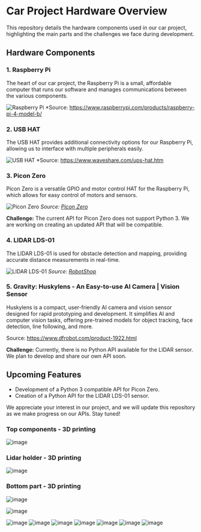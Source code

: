 # Car Project Hardware Overview

This repository details the hardware components used in our car project, highlighting the main parts and the challenges we face during development.

## Hardware Components

### 1. Raspberry Pi
The heart of our car project, the Raspberry Pi is a small, affordable computer that runs our software and manages communications between the various components.

![Raspberry Pi](https://www.raspberrypi.org/app/uploads/2020/11/Raspberry-Pi-4-Model-B.jpg)
*Source: https://www.raspberrypi.com/products/raspberry-pi-4-model-b/

### 2. USB HAT
The USB HAT provides additional connectivity options for our Raspberry Pi, allowing us to interface with multiple peripherals easily.

![USB HAT](https://www.waveshare.com/w/upload/3/3e/USB_HAT.jpg)
*Source: https://www.waveshare.com/ups-hat.htm

### 3. Picon Zero
Picon Zero is a versatile GPIO and motor control HAT for the Raspberry Pi, which allows for easy control of motors and sensors.

![Picon Zero](https://piconzero.com/assets/img/piconzero1.jpg)
*Source: [Picon Zero](https://piconzero.com/)*

**Challenge:** The current API for Picon Zero does not support Python 3. We are working on creating an updated API that will be compatible.

### 4. LIDAR LDS-01
The LIDAR LDS-01 is used for obstacle detection and mapping, providing accurate distance measurements in real-time.

![LIDAR LDS-01](https://www.robotshop.com/media/catalog/product/cache/1/image/900x900/9df78eab33525d08d6e5fb8d27136e95/l/i/lidar-lds-01-3.png)
*Source: [RobotShop](https://www.robotshop.com/)*

### 5. Gravity: Huskylens - An Easy-to-use AI Camera | Vision Sensor


Huskylens is a compact, user-friendly AI camera and vision sensor designed for rapid prototyping and development. It simplifies AI and computer vision tasks, offering pre-trained models for object tracking, face detection, line following, and more.

Source: https://www.dfrobot.com/product-1922.html

**Challenge:** Currently, there is no Python API available for the LIDAR sensor. We plan to develop and share our own API soon.

## Upcoming Features
- Development of a Python 3 compatible API for Picon Zero.
- Creation of a Python API for the LIDAR LDS-01 sensor.

We appreciate your interest in our project, and we will update this repository as we make progress on our APIs. Stay tuned!
### Top components - 3D printing
![image](https://github.com/user-attachments/assets/d0b4694e-c762-4020-8aa7-c615e25735c3)

### Lidar holder - 3D printing
![image](https://github.com/user-attachments/assets/8451fb58-6cad-4a39-bbd1-cbec45a8e68b)
 ### Bottom part - 3D printing
 ![image](https://github.com/user-attachments/assets/a9a3d311-ec18-4b0a-9fba-00216a4abb12)


 ![image](https://github.com/user-attachments/assets/9095fbab-5405-4873-a3f0-7f27611e9bfb)

 ![image](https://github.com/user-attachments/assets/fecef43d-f67d-4c24-9a6a-7d49dd61dc4d)
 ![image](https://github.com/user-attachments/assets/1645e785-47bd-46e1-84ac-e7c079d3227d)
 ![image](https://github.com/user-attachments/assets/e50b4178-c828-47d0-ae18-02135736a63b)
 ![image](https://github.com/user-attachments/assets/57e810e7-7079-4f59-aac0-70ebdb65b395)
 ![image](https://github.com/user-attachments/assets/8388a151-ad38-4859-a7c5-f4be99a24dd3)
 ![image](https://github.com/user-attachments/assets/bcf5d401-ccd5-4de5-a6c5-3213aa91ea6d)
 ![image](https://github.com/user-attachments/assets/1dfeff01-31a1-45ac-bdb2-0f6f4ec813b2)





 

 

